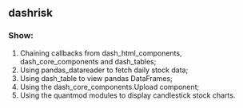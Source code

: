 ## dashrisk
### Show:
1. Chaining callbacks from dash_html_components, dash_core_components and dash_tables;
2. Using pandas_datareader to fetch daily stock data; 
3. Using dash_table to view pandas DataFrames;  
4. Using the dash_core_components.Upload component;
5. Using the quantmod modules to display candlestick stock charts. 
